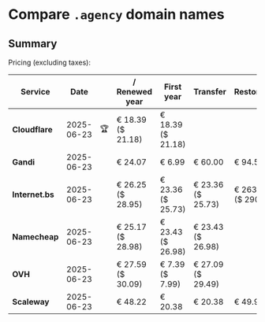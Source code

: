 # Compare `.agency` domain names

## Summary

Pricing (excluding taxes):

| Service | Date |  | / Renewed year | First year | Transfer | Restoration |
|--|--|--|--|--|--|--|
| **Cloudflare** | 2025-06-23 | 🏆 | € 18.39<br>($ 21.18) | € 18.39<br>($ 21.18) |  |  |
| **Gandi** | 2025-06-23 |  | € 24.07 | € 6.99 | € 60.00 | € 94.53 |
| **Internet.bs** | 2025-06-23 |  | € 26.25<br>($ 28.95) | € 23.36<br>($ 25.73) | € 23.36<br>($ 25.73) | € 263.35<br>($ 290.15) |
| **Namecheap** | 2025-06-23 |  | € 25.17<br>($ 28.98) | € 23.43<br>($ 26.98) | € 23.43<br>($ 26.98) |  |
| **OVH** | 2025-06-23 |  | € 27.59<br>($ 30.09) | € 7.39<br>($ 7.99) | € 27.09<br>($ 29.49) |  |
| **Scaleway** | 2025-06-23 |  | € 48.22 | € 20.38 | € 20.38 | € 49.99 |
